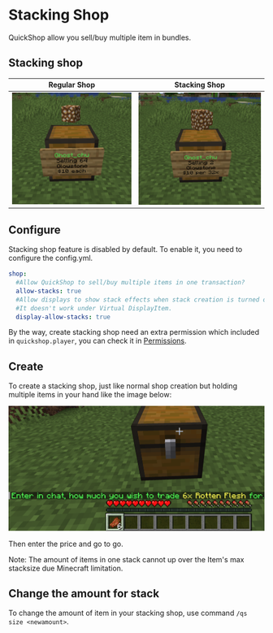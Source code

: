 # Stacking Shop

QuickShop allow you sell/buy multiple item in bundles.

## Stacking shop

| Regular Shop                     | Stacking Shop                 |
| -------------------------------- | ----------------------------- |
| ![regular](img/non-stacking.png) | ![stacking](img/stacking.png) |

## Configure

Stacking shop feature is disabled by default. To enable it, you need to configure the config.yml.

```yaml
shop:
  #Allow QuickShop to sell/buy multiple items in one transaction?
  allow-stacks: true
  #Allow displays to show stack effects when stack creation is turned on.
  #It doesn't work under Virtual DisplayItem.
  display-allow-stacks: true
```

By the way, create stacking shop need an extra permission which included in `quickshop.player`, you can check it in [Permissions](../../setup/permissions.md).

## Create

To create a stacking shop, just like normal shop creation but holding multiple items in your hand like the image below:

![create](img/stacking-create.png)

Then enter the price and go to go.

Note: The amount of items in one stack cannot up over the Item's max stacksize due Minecraft limitation.

## Change the amount for stack

To change the amount of item in your stacking shop, use command `/qs size <newamount>`.
